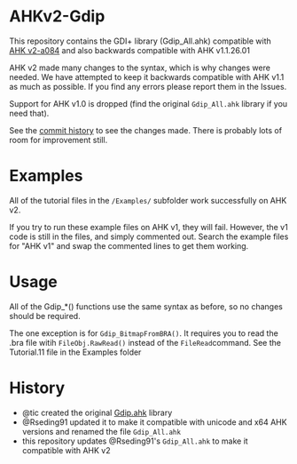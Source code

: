 # AHKv2-Gdip
This repository contains the GDI+ library (Gdip_All.ahk) compatible with [AHK v2-a084](https://autohotkey.com/v2/) and also backwards compatible with AHK v1.1.26.01  

AHK v2 made many changes to the syntax, which is why changes were needed. We have attempted to keep it backwards compatible with AHK v1.1 as much as possible. If you find any errors please report them in the Issues.  

Support for AHK v1.0 is dropped (find the original `Gdip_All.ahk` library if you need that).  

See the [commit history](https://github.com/mmikeww/AHKv2-Gdip/commits/master) to see the changes made. There is probably lots of room for improvement still.  

# Examples
All of the tutorial files in the `/Examples/` subfolder work successfully on AHK v2.  

If you try to run these example files on AHK v1, they will fail. However, the v1 code is still in the files, and simply commented out. Search the example files for "AHK v1" and swap the commented lines to get them working.  

# Usage
All of the Gdip_*() functions use the same syntax as before, so no changes should be required.  

The one exception is for `Gdip_BitmapFromBRA()`. It requires you to read the .bra file witih `FileObj.RawRead()` instead of the `FileRead`command. See the Tutorial.11 file in the Examples folder  

# History
- @tic created the original [Gdip.ahk](https://github.com/tariqporter/Gdip/) library
- @Rseding91 updated it to make it compatible with unicode and x64 AHK versions and renamed the file `Gdip_All.ahk`
- this repository updates @Rseding91's `Gdip_All.ahk` to make it compatible with AHK v2

